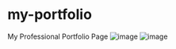 # my-portfolio
My Professional Portfolio Page
![image](https://github.com/user-attachments/assets/3c43dbe9-3130-4ceb-bc44-67aaac3766e2)
![image](https://github.com/user-attachments/assets/784e598d-46b6-464e-9fdb-0592dbf26df9)

